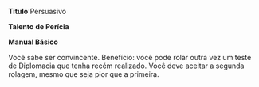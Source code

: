 **Titulo**:Persuasivo

**Talento de Perícia**

**Manual Básico**

 Você sabe ser convincente. Benefício: você pode rolar outra vez um teste de Diplomacia que tenha recém realizado. Você deve aceitar a segunda rolagem, mesmo que seja pior que a primeira.